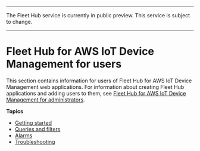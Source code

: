 --------

 The Fleet Hub service is currently in public preview\. This service is subject to change\.

--------

# Fleet Hub for AWS IoT Device Management for users<a name="aws-iot-monitor-technician"></a>

This section contains information for users of Fleet Hub for AWS IoT Device Management web applications\. For information about creating Fleet Hub applications and adding users to them, see [Fleet Hub for AWS IoT Device Management for administrators](aws-iot-monitor-admin.md)\.

**Topics**
+ [Getting started](aws-iot-monitor-user-getting-started.md)
+ [Queries and filters](aws-iot-monitor-user-queries.md)
+ [Alarms](aws-iot-monitor-user-alarms.md)
+ [Troubleshooting](aws-iot-monitor-user-troubleshoot.md)